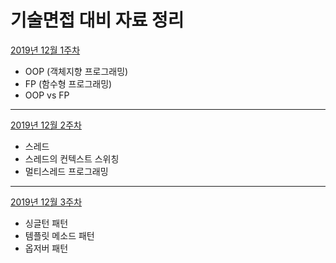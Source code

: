 # 기술면접 대비 자료 정리

[2019년 12월 1주차](https://github.com/smu-kkk/study/blob/kts/%ED%94%84%EB%A1%9C%EA%B7%B8%EB%9E%A8%20%ED%8C%A8%EB%9F%AC%EB%8B%A4%EC%9E%84.md)

- OOP (객체지향 프로그래밍)
- FP (함수형 프로그래밍)
- OOP vs FP

----

[2019년 12월 2주차](https://github.com/smu-kkk/study/blob/kts/%EC%8A%A4%EB%A0%88%EB%93%9C.md)

- 스레드
- 스레드의 컨텍스트 스위칭
- 멀티스레드 프로그래밍

---

[2019년 12월 3주차](https://github.com/smu-kkk/study/blob/kts/%ED%8C%A8%ED%84%B4%20%EC%A0%95%EB%A6%AC1.md)

- 싱글턴 패턴
- 템플릿 메소드 패턴
- 옵저버 패턴
